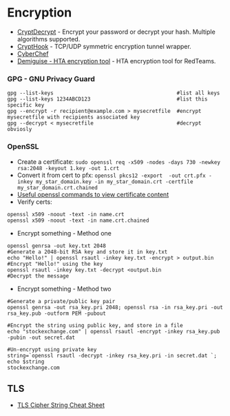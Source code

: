 # Encryption

- [CryptDecrypt](https://github.com/Va5c0/CryptDecrypt) - Encrypt your password or decrypt your hash. Multiple algorithms supported.
- [CryptHook](https://github.com/chokepoint/CryptHook) - TCP/UDP symmetric encryption tunnel wrapper.
- [CyberChef](https://gchq.github.io/CyberChef/)
- [Demiguise - HTA encryption tool](https://github.com/nccgroup/demiguise) - HTA encryption tool for RedTeams.

### GPG - GNU Privacy Guard
````
gpg --list-keys                                        #list all keys
gpg --list-keys 1234ABCD123                            #list this specific key
gpg --encrypt -r recipient@example.com > mysecretfile  #encrypt mysecretfile with recipients associated key
gpg --decrypt < mysecretfile                           #decrypt obviosly
````

### OpenSSL
- Create a certificate: `sudo openssl req -x509 -nodes -days 730 -newkey rsa:2048 -keyout 1.key -out 1.crt`
- Convert it from cert to pfx: `openssl pkcs12 -export  -out crt.pfx -inkey my_star_domain.key -in my_star_domain.crt -certfile my_star_domain.crt.chained`
- [Useful openssl commands to view certificate content](https://www.golinuxcloud.com/openssl-view-certificate/)
- Verify certs:
````
openssl x509 -noout -text -in name.crt
openssl x509 -noout -text -in name.crt.chained
````

- Encrypt something - Method one
````
openssl genrsa -out key.txt 2048                                    #Generate a 2048-bit RSA key and store it in key.txt
echo "Hello!" | openssl rsautl -inkey key.txt -encrypt > output.bin #Encrypt "Hello!" using the key
openssl rsautl -inkey key.txt -decrypt <output.bin                  #Decrypt the message
````
- Encrypt something - Method two
````
#Generate a private/public key pair
openssl genrsa -out rsa_key.pri 2048; openssl rsa -in rsa_key.pri -out rsa_key.pub -outform PEM -pubout

#Encrypt the string using public key, and store in a file 
echo "stockexchange.com" | openssl rsautl -encrypt -inkey rsa_key.pub -pubin -out secret.dat

#Un-encrypt using private key
string=`openssl rsautl -decrypt -inkey rsa_key.pri -in secret.dat `; echo $string
stockexchange.com
````

## TLS
- [TLS Cipher String Cheat Sheet](https://github.com/OWASP/CheatSheetSeries/blob/master/cheatsheets/TLS_Cipher_String_Cheat_Sheet.md)

